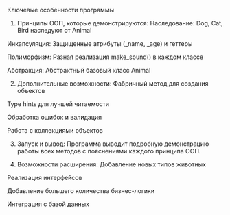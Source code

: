Ключевые особенности программы
1. Принципы ООП, которые демонстрируются:
Наследование: Dog, Cat, Bird наследуют от Animal

Инкапсуляция: Защищенные атрибуты (_name, _age) и геттеры

Полиморфизм: Разная реализация make_sound() в каждом классе

Абстракция: Абстрактный базовый класс Animal

2. Дополнительные возможности:
Фабричный метод для создания объектов

Type hints для лучшей читаемости

Обработка ошибок и валидация

Работа с коллекциями объектов

3. Запуск и вывод:
Программа выводит подробную демонстрацию работы всех методов с пояснениями каждого принципа ООП.

4. Возможности расширения:
Добавление новых типов животных

Реализация интерфейсов

Добавление большего количества бизнес-логики

Интеграция с базой данных
